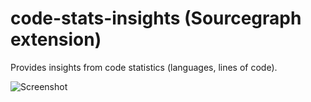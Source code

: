 # code-stats-insights (Sourcegraph extension)

Provides insights from code statistics (languages, lines of code).

<p>
<picture>
<source srcset="https://user-images.githubusercontent.com/10532611/84433599-d168c980-ac2e-11ea-918a-a210241683da.png" media="(prefers-color-scheme: dark)" />
<source srcset="https://user-images.githubusercontent.com/10532611/84433583-cf066f80-ac2e-11ea-81ac-7b005fd288d7.png" media="(prefers-color-scheme: light)" />
<img src="https://user-images.githubusercontent.com/10532611/84433583-cf066f80-ac2e-11ea-81ac-7b005fd288d7.png" alt="Screenshot" />
</picture>
</p>
